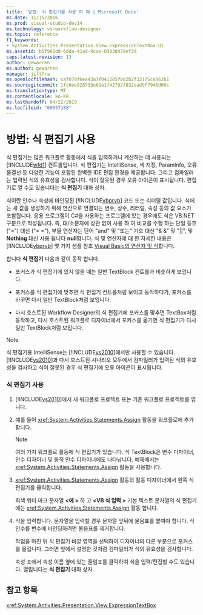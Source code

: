 ```yaml
---
title: '방법: 식 편집기를 사용 하 여 | Microsoft Docs'
ms.date: 11/15/2016
ms.prod: visual-studio-dev14
ms.technology: vs-workflow-designer
ms.topic: reference
f1_keywords:
- System.Activities.Presentation.View.ExpressionTextBox.UI
ms.assetid: b5f961dd-6dda-41a9-9cae-0383d479ef3d
caps.latest.revision: 13
author: gewarren
ms.author: gewarren
manager: jillfra
ms.openlocfilehash: caf878f6ea43a7f041285fb02b2f32175ca862b1
ms.sourcegitcommit: 1fc6ee928733e61a1f42782f832ead9f7946d00c
ms.translationtype: MT
ms.contentlocale: ko-KR
ms.lasthandoff: 04/22/2019
ms.locfileid: "60057188"
---
```

# <a name="how-to-use-the-expression-editor"></a>방법: 식 편집기 사용
식 편집기는 많은 워크플로 활동에서 식을 입력하거나 계산하는 데 사용되는 [!INCLUDE[wfd1](../includes/wfd1-md.md)] 컨트롤입니다. 식 편집기는 IntelliSense, 색 지정, ParamInfo, 오류 물결선 등 다양한 기능이 포함된 완벽한 IDE 편집 환경을 제공합니다. 그리고 컴파일러는 입력된 식의 유효성을 검사합니다. 식이 잘못된 경우 오류 아이콘이 표시됩니다. 편집기로 열 수도 있습니다는 **식 편집기** 대화 상자.  
  
 식이란 인수나 속성에 바인딩된 [!INCLUDE[vbprvb](../includes/vbprvb-md.md)] 코드 또는 리터럴 값입니다. 식에는 새 값을 생성하기 위해 연산으로 연결되는 변수, 상수, 리터럴, 속성 등의 값 요소가 포함됩니다. 응용 프로그램이 C#을 사용하는 프로그램에 있는 경우에도 식은 VB.NET 구문으로 작성됩니다. 즉, 대/소문자에 상관 없이 사용 하 여 비교를 수행 하는 단일 등호 ("=") 대신 ("= ="), 부울 연산자는 단어 "and" 및 "또는" 기호 대신 "& &" 및 "&#124;&#124;", 및 **Nothing**  대신 사용 됩니다 **null**합니다. 식 및 연산자에 대 한 자세한 내용은 [!INCLUDE[vbprvb](../includes/vbprvb-md.md)] 몇 가지 샘플 참조 [Visual Basic의 연산자 및 식](http://go.microsoft.com/fwlink/?LinkId=186818)합니다.  
  
 합니다 **식 편집기** 다음과 같이 동작 합니다.  
  
- 포커스가 식 편집기에 있지 않을 때는 일반 TextBlock 컨트롤과 비슷하게 보입니다.  
  
- 포커스를 식 편집기에 맞추면 식 편집기 컨트롤처럼 보이고 동작하다가, 포커스를 바꾸면 다시 일반 TextBlock처럼 보입니다.  
  
- 다시 호스트된 Workflow Designer의 식 편집기에 포커스를 맞추면 TextBox처럼 동작하고, 다시 호스트된 워크플로 디자이너에서 포커스를 옮기면 식 편집기가 다시 일반 TextBlock처럼 보입니다.  
  
> [!NOTE]
>  식 편집기용 IntelliSense는 [!INCLUDE[vs2010](../includes/vs2010-md.md)]에서만 사용할 수 있습니다. [!INCLUDE[vs2010](../includes/vs2010-md.md)]과 다시 호스트된 시나리오 모두에서 컴파일러가 입력된 식의 유효성을 검사하고 식이 잘못된 경우 식 편집기에 오류 아이콘이 표시됩니다.  
  
### <a name="using-the-expression-editor"></a>식 편집기 사용  
  
1. [!INCLUDE[vs2010](../includes/vs2010-md.md)]에서 새 워크플로 프로젝트 또는 기존 워크플로 프로젝트를 엽니다.  
  
2. 예를 들어 <xref:System.Activities.Statements.Assign> 활동을 워크플로에 추가합니다.  
  
    > [!NOTE]
    >  여러 가지 워크플로 활동에 식 편집기가 있습니다. 식 TextBlock은 변수 디자이너, 인수 디자이너 및 동적 인수 디자이너에도 나타납니다. 예제에서는 <xref:System.Activities.Statements.Assign> 활동을 사용합니다.  
  
3. <xref:System.Activities.Statements.Assign> 활동의 활동 디자이너에서 왼쪽 식 편집기를 클릭합니다.  
  
     회색 워터 마크 문자열  **\<에 >** 하 고  **\<VB 식 입력 >** 기본 텍스트 문자열의 식 편집기에는 <xref:System.Activities.Statements.Assign> 활동 합니다.  
  
4. 식을 입력합니다. 문자열을 입력할 경우 문자열 앞뒤에 물음표를 붙여야 합니다. 식 인수를 변수에 바인딩하려면 물음표를 제거합니다.  
  
     작업을 마친 뒤 식 편집기 바깥 영역을 선택하여 디자이너의 다른 부분으로 포커스를 옮깁니다. 그러면 앞에서 설명한 것처럼 컴파일러가 식의 유효성을 검사합니다.  
  
     속성 표에서 속성 이름 옆에 있는 줄임표를 클릭하여 식을 입력/편집할 수도 있습니다. 열립니다는 **식 편집기** 대화 상자.  
  
## <a name="see-also"></a>참고 항목  
 <xref:System.Activities.Presentation.View.ExpressionTextBox>